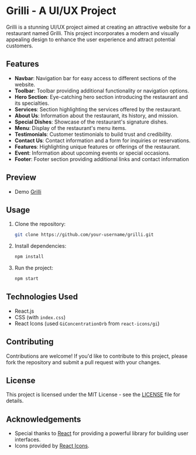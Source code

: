 # Grilli - A UI/UX Project

Grilli is a stunning UI/UX project aimed at creating an attractive website for a restaurant named Grilli. This project incorporates a modern and visually appealing design to enhance the user experience and attract potential customers.

## Features

- **Navbar**: Navigation bar for easy access to different sections of the website.
- **Toolbar**: Toolbar providing additional functionality or navigation options.
- **Hero Section**: Eye-catching hero section introducing the restaurant and its specialties.
- **Services**: Section highlighting the services offered by the restaurant.
- **About Us**: Information about the restaurant, its history, and mission.
- **Special Dishes**: Showcase of the restaurant's signature dishes.
- **Menu**: Display of the restaurant's menu items.
- **Testimonials**: Customer testimonials to build trust and credibility.
- **Contact Us**: Contact information and a form for inquiries or reservations.
- **Features**: Highlighting unique features or offerings of the restaurant.
- **Event**: Information about upcoming events or special occasions.
- **Footer**: Footer section providing additional links and contact information

## Preview 
 - Demo [Grilli](#)

## Usage

1. Clone the repository:

    ```bash
    git clone https://github.com/your-username/grilli.git
    ```

2. Install dependencies:

    ```bash
    npm install
    ```

3. Run the project:

    ```bash
    npm start
    ```

## Technologies Used

- React.js
- CSS (with `index.css`)
- React Icons (used `GiConcentrationOrb` from `react-icons/gi`)

## Contributing

Contributions are welcome! If you'd like to contribute to this project, please fork the repository and submit a pull request with your changes.

## License

This project is licensed under the MIT License - see the [LICENSE](LICENSE) file for details.

## Acknowledgements

- Special thanks to [React](https://reactjs.org/) for providing a powerful library for building user interfaces.
- Icons provided by [React Icons](https://react-icons.github.io/react-icons/).
